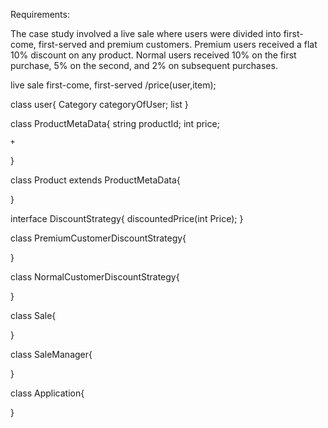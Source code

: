 Requirements:

The case study involved a live sale where users were divided into first-come, first-served and premium customers.
Premium users received a flat 10% discount on any product.
Normal users received 10% on the first purchase, 5% on the second, and 2% on subsequent purchases.


live sale
first-come, first-served
/price(user,item);

class user{
    Category categoryOfUser;
    list<itemsPurchased> 
}

class ProductMetaData{
    string productId;
    int price;

    +
}

class Product extends ProductMetaData{

}

interface DiscountStrategy{
    discountedPrice(int Price); 
}

class PremiumCustomerDiscountStrategy{

}

class NormalCustomerDiscountStrategy{

}

class Sale{

}

class SaleManager{

}

class Application{

}

